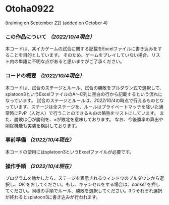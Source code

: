 # Otoha0922
(training on September 22)
(added on October 4)

### この作品について *（2022/10/4現在）*
本コードは、某イカゲームの試合に関する記載をExcelファイルに書き込みをすることを目的としています。
そのため、ゲームをプレイしていない場合、リスト内の単語に不明な点があると思いますがご了承ください。

### コードの概要 *（2022/10/4現在）*
本コードは、試合のステージとルール、試合の勝敗をプルダウン式で選択して、splatoon3というExcelファイルのA～C列に空白の行から記載するという流れになっています。
試合のステージとルールは、*2022/10/4*の時点で行えるものとなっています。ステージは全ステージを、ルールはプライべートマッチを除いた通常時にPvP（人対人）で行うことのできるものの略称をリストにしています。
また、勝敗は〇が勝利を、×が敗北を意味しております。
なお、今後勝率の算出や削除機能も実装を検討しております。

### 事前準備 *（2022/10/4現在）*
本コードの使用にはsplatoon3というExcelファイルが必要です。

### 操作手順 *（2022/10/4現在）*
プログラムを動かしたら、ステージを表示されるウィンドウのプルダウンから選択し、_OK_ をおしてください。もし、キャンセルをする場合は、_cansel_ を押してください。同様の手順でルール、勝敗を選択してください。3つそれぞれ選択が終わるとsplatoon3に書き込みが行われます。
